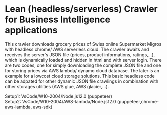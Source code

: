 # Lean (headless/serverless) Crawler for Business Intelligence applications
This crawler downloads grocery prices of Swiss online Supermarket Migros with headless chrome/ AWS serverless cloud. The crawler awaits and receives the server's JSON file (prices, product informations, ratings,...), which is dynamically loaded and hidden in html and with server login. There are two codes, one for simply downloading the complete JSON file and one for storing prices via AWS lambda/ dynamo cloud database. The later is an example for a lowcost cloud storage solutions. This basic headless code can be adpated for other dynamic JSON file crawlings in combination with other storages utilities (AWS glue, AWS glacier,...).

Setup1: VsCode/W10-2004/Node.js12.0 (puppeteer)                              
Setup2: VsCode/W10-2004/AWS-lambda/Node.js12.0 (puppeteer,chrome-aws-lambda, aws-sdk)
